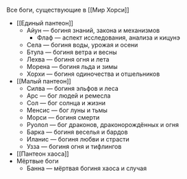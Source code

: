 Все боги, существующие в [[Мир Хорси]]
- [[Единый пантеон]]
	- Айун — богиня знаний, закона и механизмов
		- Флаф — аспект исследования, анализа и кицунэ
	- Села — богиня воды, урожая и осени
	- Бтула — богиня ветра и весны
	- Лехва — богиня огня и лета
	- Морена — богиня льда и зимы
	- Хорхи — богиня одиночества и отшельников
- [[Малый пантеон]]
	- Силва — богиня эльфов и леса
	- Арс — бог людей и ремесла
	- Сол — бог солнца и жизни
	- Менсис — бог луны и тьмы
	- Морси — богиня смерти
	- Руолол — бог драконов, драконорождённых и огня
	- Барка — богиня веселья и бардов
	- Иланис — богиня любви и страсти
	- Узза — богиня огня и тифлингов
- [[Пантеон хаоса]]
- Мёртвые боги
	- Банна — мёртвая богиня хаоса и случая